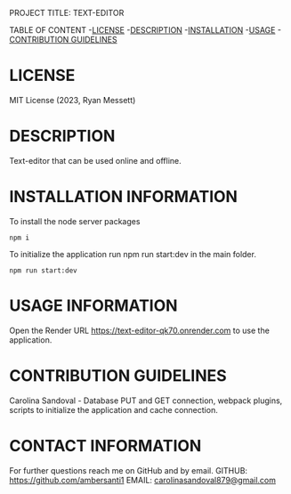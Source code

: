 PROJECT TITLE: TEXT-EDITOR

TABLE OF CONTENT 
-[LICENSE](#LICENSE) 
-[DESCRIPTION](#DESCRIPTION) 
-[INSTALLATION](#INSTALLATION) 
-[USAGE](#USAGE) -[CONTRIBUTION GUIDELINES](#CONTRIBUTION-GUIDELINES) 

# LICENSE

MIT License (2023, Ryan Messett)

# DESCRIPTION

Text-editor that can be used online and offline.

# INSTALLATION INFORMATION

To install the node server packages

```
npm i
```

To initialize the application run npm run start:dev in the main folder.

```
npm run start:dev
```

# USAGE INFORMATION

Open the Render URL https://text-editor-qk70.onrender.com to use the application.

# CONTRIBUTION GUIDELINES

Carolina Sandoval - Database PUT and GET connection, webpack plugins, scripts to initialize the application and cache connection.

# CONTACT INFORMATION

For further questions reach me on GitHub and by email.
GITHUB: https://github.com/ambersanti1
EMAIL: carolinasandoval879@gmail.com
